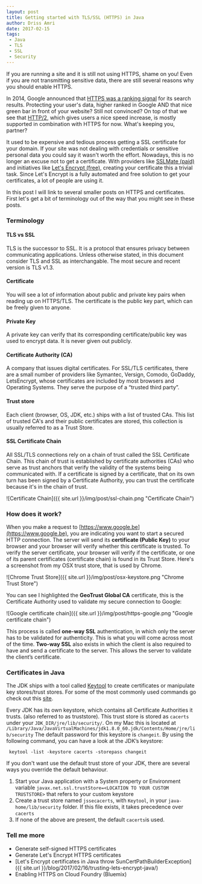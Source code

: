 ```yaml
---
layout: post
title: Getting started with TLS/SSL (HTTPS) in Java
author: Driss Amri
date: 2017-02-15
tags:
 - Java
 - TLS
 - SSL
 - Security
---
```


If you are running a site and it is still not using HTTPS, shame on you! Even if you are not transmitting sensitive data, there are still several reasons why you should enable HTTPS.

In 2014, Google announced that [HTTPS was a ranking signal](https://webmasters.googleblog.com/2014/08/https-as-ranking-signal.html) for its search results. Protecting your user's data, higher ranked in Google AND that nice green bar in front of your website? Still not convinced? On top of that we see that [HTTP/2](https://en.wikipedia.org/wiki/HTTP/2), which gives users a nice speed increase, is mostly supported in combination with HTTPS for now. What's keeping you, partner? 

It used to be expensive and tedious process getting a SSL certificate for your domain. If your site was not dealing with credentials or sensitive personal data you could say it wasn't worth the effort. Nowadays, this is no longer an excuse not to get a certificate. With providers like [SSLMate (paid)](https://www.sslmate) and initiatives like [Let's Encrypt (free)](https://letsencrypt.org/), creating your certificate this a trivial task. Since Let's Encrypt is a fully automated and free solution to get your certificates, a lot of people are using it.

In this post I will link to several smaller posts on HTTPS and certificates. First let's get a bit of terminology out of the way that you might see in these posts.

### Terminology
#### TLS vs SSL
TLS is the successor to SSL. It is a protocol that ensures privacy between communicating applications. Unless otherwise stated, in this document consider TLS and SSL as interchangable. The most secure and recent version is TLS v1.3.

#### Certificate
You will see a lot of information about public and private key pairs when reading up on HTTPS/TLS. The certificate is the public key part, which can be freely given to anyone.

#### Private Key
A private key can verify that its corresponding certificate/public key was used to encrypt data. It is never given out publicly.

#### Certificate Authority (CA)
A company that issues digital certificates. For SSL/TLS certificates, there are a small number of providers like Symantec, Versign, Comodo, GoDaddy, LetsEncrypt, whose certificates are included by most browsers and Operating Systems. They serve the purpose of a “trusted third party”.

#### Trust store
Each client (browser, OS, JDK, etc.) ships with a list of trusted CAs. This list of trusted CA's and their public certificates are stored, this collection is usually referred to as a Trust Store.

#### SSL Certificate Chain
All SSL/TLS connections rely on a chain of trust called the SSL Certificate Chain. 
This chain of trust is established by certificate authorities (CAs) who serve as trust anchors that verify the validity of the systems being communicated with. If a certificate is signed by a certificate, that on its own turn has been signed by a Certificate Authority, you can trust the certificate because it's in the chain of trust.

![Certificate Chain]({{ site.url }}/img/post/ssl-chain.png "Certificate Chain")


### How does it work?

When you make a request to [https://www.google.be](https://www.google.be), you are indicating you want to start a secured HTTP connection. The server will send its **certificate (Public Key)** to your browser and your browser will verify whether this certificate is trusted. To verify the server certificate, your browser will verify  if the certificate, or one of its parent certificates (certificate chain) is found in its Trust Store. Here's a screenshot from my OSX trust store, that is used by Chrome.

![Chrome Trust Store]({{ site.url }}/img/post/osx-keystore.png "Chrome Trust Store")

You can see I highlighted the **GeoTrust Global CA** certificate, this is the Certificate Authority used to validate my secure connection to Google: 

![Google certificate chain]({{ site.url }}/img/post/https-google.png "Google certificate chain")

This process is called **one-way SSL** authentication, in which only the server has to be validated for authenticity. This is what you will come across most of the time.
**Two-way SSL** also exists in which the client is also required to have and send a certificate to the server.  This allows the server to validate the client’s certificate.

### Certificates in Java

The JDK ships with a tool called [Keytool](http://docs.oracle.com/javase/6/docs/technotes/tools/solaris/keytool.html) to create certificates or manipulate key stores/trust stores. For some of the most commonly used commands go check out this [site](https://www.sslshopper.com/article-most-common-java-keytool-keystore-commands.html). 

Every JDK has its own keystore, which contains all Certificate Authorities it trusts. (also referred to as truststore). This trust store is stored as `cacerts` under your `JDK_DIR/jre/lib/security/`. On my Mac this is located at `/Library/Java/JavaVirtualMachines/jdk1.8.0_60.jdk/Contents/Home/jre/lib/security`
 The default password for this keystore is `changeit`. By using the following command, you can have a look at the JDK’s keystore:

```shell
 keytool -list -keystore cacerts -storepass changeit
```

If you don't want use the default trust store of your JDK, there are several ways you override the default behaviour. 

1. Start your Java application with a System property or Environment variable `javax.net.ssl.trustStore=<LOCATION TO YOUR CUSTOM TRUSTSTORE>` that refers to your custom keystore
2. Create a trust store named `jssecacerts`, with `Keytool`, in your `java-home/lib/security` folder. If this file exists, it takes precedence over `cacerts`
3. If none of the above are present, the default `cacerts`is used.

### Tell me more
 
* Generate self-signed HTTPS certificates
* Generate Let's Encrypt HTTPS certificates
* [Let's Encrypt certificates in Java throw SunCertPathBuilderException]({{ site.url }}/blog/2017/02/16/trusting-lets-encrypt-java/)
* Enabling HTTPS on Cloud Foundry (Bluemix)
